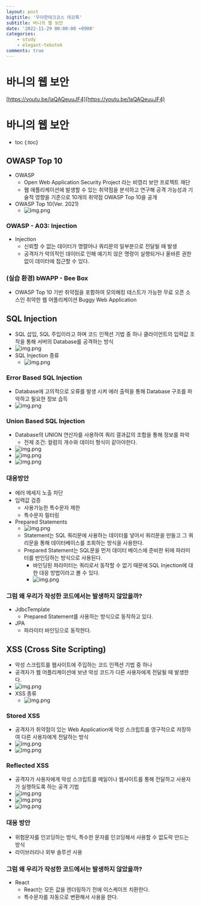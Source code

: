 ```yaml
---
layout: post
bigtitle: '우아한테크코스 테코톡'
subtitle: 바니의 웹 보안
date: '2022-11-29 00:00:00 +0900'
categories:
    - study
    - elegant-tekotok
comments: true
---
```


# 바니의 웹 보안 
[https://youtu.be/laQAQeuuJF4](https://youtu.be/laQAQeuuJF4)

# 바니의 웹 보안
* toc
{:toc}

## OWASP Top 10
+ OWASP
  + Open Web Application Security Project 라는 비영리 보안 프로젝트 재단 
  + 웹 애플리케이션에 발생할 수 있는 취약점을 분석하고 연구해 공격 가능성과 기술적 영향을 기준으로 10개의 취약점 OWASP Top 10을 공개
+ OWASP Top 10(Ver. 2021)
  + ![img.png](../../../assets/img/elegant-tekotok/BARNEY-WEB-Security.png)

### OWASP - A03: Injection
+ Injection
  + 신뢰할 수 없는 데이터가 명렬어나 쿼리문의 일부분으로 전달될 때 발생
  + 공격자가 악의적인 데이터로 인해 예기치 않은 명령이 실행되거나 올바른 권한 없이 데이터에 접근할 수 있다.

### (실습 환경) bWAPP - Bee Box
+ OWASP Top 10 기반 취약점을 포함하여 모의해킹 테스트가 가능한 무료 오픈 소스인 취약한 웹 어플리케이션 Buggy Web Application

## SQL Injection
+ SQL 삽입, SQL 주입이라고 하며 코드 인젝션 기법 중 하나 클라이언트의 입력값 조작을 통해 서버의 Database를 공격하는 방식 
+ ![img.png](../../../assets/img/elegant-tekotok/BARNEY-WEB-Security2.png)
+ SQL Injection 종류 
  + ![img.png](../../../assets/img/elegant-tekotok/BARNEY-WEB-Security3.png)
    
### Error Based SQL Injection
+ Database에 고의적으로 오류를 발생 시켜 에러 출력을 통해 Database 구조를 파악하고 필요한 정보 습득
+ ![img.png](../../../assets/img/elegant-tekotok/BARNEY-WEB-Security4.png)

### Union Based SQL Injection
+ Database의 UNION 연산자를 사용하여 쿼리 결과값의 조합을 통해 정보를 파악
  + 전제 조건: 컬럼의 개수와 데이터 형식이 같아야한다.  
+ ![img.png](../../../assets/img/elegant-tekotok/BARNEY-WEB-Security5.png)
+ ![img.png](../../../assets/img/elegant-tekotok/BARNEY-WEB-Security6.png)
+ ![img.png](../../../assets/img/elegant-tekotok/BARNEY-WEB-Security7.png)

### 대응방안 
+ 에러 메세지 노출 차단 
+ 입력값 검증
  + 사용가능한 특수문자 제한
  + 특수문자 필터링 
+ Prepared Statements 
  + ![img.png](../../../assets/img/elegant-tekotok/BARNEY-WEB-Security8.png)
  + Statement는 SQL 쿼리문에 사용하는 데이터를 넣어서 쿼리문을 만들고 그 쿼리문을 통해 데이터베이스를 조회하는 방식을 사용한다.
  + Prepared Statement는 SQL문을 먼저 데이터 베이스에 준비한 뒤에 파라미터를 반인딩하는 방식으로 사용된다. 
    + 바인딩된 파라미터는 쿼리로서 동작할 수 없기 때문에 SQL Injection에 대한 대응 방법이라고 볼 수 있다. 
    + ![img.png](../../../assets/img/elegant-tekotok/BARNEY-WEB-Security9.png)

### 그럼 왜 우리가 작성한 코드에서는 발생하지 않았을까?
+ JdbcTemplate 
  + Prepared Statement를 사용하는 방식으로 동작하고 있다. 
+ JPA 
  + 파라미터 바인딩으로 동작한다. 

## XSS (Cross Site Scripting)
+ 악성 스크립트를 웹사이트에 주입하는 코드 인젝션 기법 중 하나
+ 공격자가 웹 어플리케이션에 보낸 악성 코드가 다른 사용자에게 전달될 때 발생한다. 
+ ![img.png](../../../assets/img/elegant-tekotok/BARNEY-WEB-Security10.png)
+ XSS 종류
  + ![img.png](../../../assets/img/elegant-tekotok/BARNEY-WEB-Security11.png)

### Stored XSS
+ 공격자가 취약점이 있는 Web Application에 악성 스크립트를 영구적으로 저장하여 다른 사용자에게 전달하는 방식 
+ ![img.png](../../../assets/img/elegant-tekotok/BARNEY-WEB-Security11.png)
+ ![img.png](../../../assets/img/elegant-tekotok/BARNEY-WEB-Security12.png)

### Reflected XSS
+ 공격자가 사용자에게 악성 스크립트를 메일이나 웹사이트를 통해 전달하고 사용자가 실행하도록 하는 공격 기법 
+ ![img.png](../../../assets/img/elegant-tekotok/BARNEY-WEB-Security13.png)
+ ![img.png](../../../assets/img/elegant-tekotok/BARNEY-WEB-Security14.png)
+ ![img.png](../../../assets/img/elegant-tekotok/BARNEY-WEB-Security15.png)

### 대응 방안 
+ 위험문자를 인코딩하는 방식, 특수한 문자를 인코딩해서 사용할 수 없도락 만드는 방식 
+ 라이브러리나 외부 솔루션 사용 

### 그럼 왜 우리가 작성한 코드에서는 발생하지 않았을까?
+ React
  + React는 모든 값을 렌더링하기 전에 이스케이프 치환한다. 
  + 특수문자를 자동으로 변환해서 사용을 한다.  
